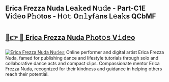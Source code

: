 ## Erica Frezza Nuda L𝚎a𝚔ed N𝚞𝚍e - Part-C1E Vi𝚍𝚎o P𝚑𝚘tos - H𝚘𝚝 O𝚗𝚕yf𝚊ns L𝚎a𝚔s QCbMF

# <h2><a href="http://kf51xg.oniu.top/?m=Erica+Frezza+Nuda">🔗👉 🔴 Erica Frezza Nuda P𝚑ot𝚘𝚜 V𝚒d𝚎o</a></h2>

[![Erica Frezza Nuda Nu𝚍e𝚜](https://i.imgur.com/0qMVB7G.gif)](http://kf51xg.oniu.top/?m=Erica+Frezza+Nuda)
Online performer and digital artist Erica Frezza Nuda, famed for publishing dance and lifestyle tutorials through solo and collaborative dance acts and compact clips. Compassionate mentor Erica Frezza Nuda, recognized for their kindness and guidance in helping others reach their potential.  
